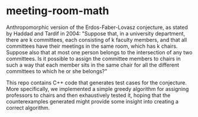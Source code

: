 meeting-room-math
=================

Anthropomorphic version of the Erdos-Faber-Lovasz conjecture,
as stated by Haddad and Tardif in 2004:
"Suppose that, in a university department, there are k committees,
each consisting of k faculty members, and that all committees
have their meetings in the same room, which has k chairs. Suppose
also that at most one person belongs to the intersection of any
two committees.  Is it possible to assign the committee members
to chairs in such a way that each member sits in the same chair
for all the different committees to which he or she belongs?"

This repo contains C++ code that generates test cases for the
conjecture.  More specifically, we implemented a simple greedy
algorithm for assigning professors to chairs and then exhaustively
tested it, hoping that the counterexamples generated might provide
some insight into creating a correct algorithm.
